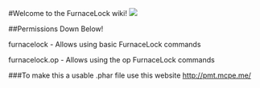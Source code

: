 #Welcome to the FurnaceLock wiki!
![](http://icons.iconarchive.com/icons/mohsenfakharian/christmas/512/treasure-chest-icon.png)

##Permissions Down Below!

furnacelock - Allows using basic FurnaceLock commands

furnacelock.op - Allows using the op FurnaceLock commands

###To make this a usable .phar file use this website http://pmt.mcpe.me/
